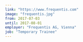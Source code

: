 ```yaml
---
link: "https://www.frequentis.com"
image: "frequentis.jpg"
from: 2017-07-03
until: 2017-08-01
employer: "Frequentis AG, Vienna"
job: "Temporary Trainee"
---
```

